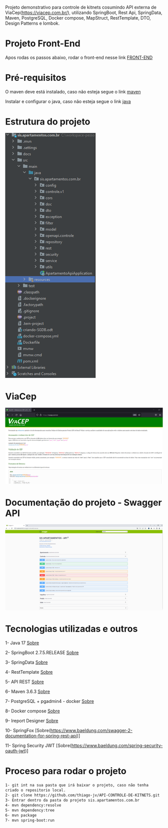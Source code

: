 Projeto demonstrativo para controle de kitnets cosumindo API externa de ViaCep(https://viacep.com.br/), utilizando SpringBoot, Rest Api, SpringData, Maven, PostgreSQL, Docker compose, MapStruct, RestTemplate, DTO, Design Patterns e lombok.

# Projeto Front-End
Apos rodas os passos abaixo, rodar o front-end nesse link [FRONT-END](https://github.com/thiago-jv/UI-CONTROLE-DE-KITNETS)

# Pré-requisitos

O maven deve está instalado, caso não esteja segue o link [maven](https://dicasdejava.com.br/como-instalar-o-maven-no-windows/)

Instalar e configurar o java, caso não esteja segue o link [java](https://medium.com/beelabacademy/configurando-vari%C3%A1veis-de-ambiente-java-home-e-maven-home-no-windows-e-unix-d9461f783c26)


# Estrutura do projeto

![Estrutura do Projeto](https://github.com/thiago-jv/API-CONTROLE-DE-KITNETS/blob/main/estrutura.png)

# ViaCep

![ViaCep](https://github.com/thiago-jv/API-CONTROLE-DE-KITNETS/blob/main/cep.png)

# Documentação do projeto - Swagger API

![Swagger API](https://github.com/thiago-jv/API-CONTROLE-DE-KITNETS/blob/main/Swagger-API.png)


# Tecnologias utilizadas e outros

 
 1- Java 17 [Sobre](https://www.zup.com.br/blog/java-11-principais-novidades)
 
 2- SpringBoot 2.7.5.RELEASE [Sobre](https://docs.spring.io/spring-boot/docs/current/reference/html/)
 
 3- SpringData [Sobre](https://docs.spring.io/spring-data/jpa/docs/current/reference/html/#reference) 

 4- RestTemplate [Sobre](https://www.baeldung.com/rest-template) 
 
 5- API REST [Sobre](https://www.redhat.com/pt-br/topics/api/what-is-a-rest-api)
 
 6- Maven 3.6.3 [Sobre](https://www.dclick.com.br/2010/09/15/o-que-e-o-maven-e-seus-primeiros-passos-com-a-ferramenta/)
 
 7- PostgreSQL + pgadmin4 - docker [Sobre](https://hub.docker.com/_/postgres)
 
 8- Docker compose [Sobre](https://www.docker.com/)
 
 9- Ireport Designer [Sobre](https://community.jaspersoft.com/) 
 
 10- SpringFox [Sobre(https://www.baeldung.com/swagger-2-documentation-for-spring-rest-api)]
 
 11- Spring Security JWT [Sobre(https://www.baeldung.com/spring-security-oauth-jwt)]
 

# Proceso para rodar o projeto
```
1- git int na sua pasta que irá baixar o projeto, caso não tenha criado o repositorio local.
2- git clone https://github.com/thiago-jv/API-CONTROLE-DE-KITNETS.git
3- Entrar dentro da pasta do projeto sis.apartamentos.com.br
4- mvn dependency:resolve
5- mvn dependency:tree
6- mvn package
7- mvn spring-boot:run
```
